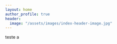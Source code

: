 ```yaml
---
layout: home
author_profile: true
header:
  image: "/assets/images/index-header-image.jpg"
---
```


teste a
